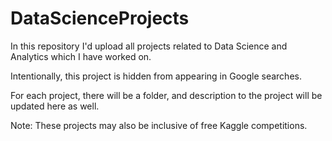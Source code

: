 # DataScienceProjects

In this repository I'd upload all projects related to Data Science and Analytics which I have worked on. 

Intentionally, this project is hidden from appearing in Google searches. 

For each project, there will be a folder, and description to the project will be updated here as well. 

Note: These projects may also be inclusive of free Kaggle competitions. 
